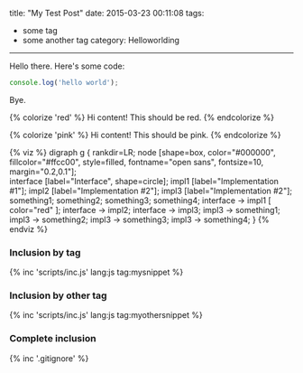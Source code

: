 title: "My Test Post"
date: 2015-03-23 00:11:08
tags:
- some tag
- some another tag
category: Helloworlding
---

Hello there. Here's some code:
```javascript
console.log('hello world');
```
Bye.

{% colorize 'red' %}
Hi content! This should be red.
{% endcolorize %}

{% colorize 'pink' %}
Hi content! This should be pink.
{% endcolorize %}

{% viz %}
digraph g {
  rankdir=LR;
  node [shape=box, color="#000000", fillcolor="#ffcc00", style=filled, fontname="open sans", fontsize=10, margin="0.2,0.1"];  
  interface [label="Interface", shape=circle];
  impl1 [label="Implementation #1"];
  impl2 [label="Implementation #2"];
  impl3 [label="Implementation #2"];
  something1;
  something2;
  something3;
  something4;
  interface -> impl1 [ color="red" ];
  interface -> impl2;
  interface -> impl3;
  impl3 -> something1;
  impl3 -> something2;
  impl3 -> something3;
  impl3 -> something4;
}
{% endviz %}

### Inclusion by tag

{% inc 'scripts/inc.js' lang:js tag:mysnippet %}

### Inclusion by other tag

{% inc 'scripts/inc.js' lang:js tag:myothersnippet %}

### Complete inclusion

{% inc '.gitignore' %}
